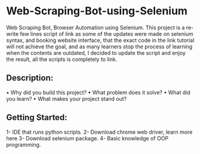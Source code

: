 # Web-Scraping-Bot-using-Selenium
Web Scraping Bot, Browser Automation using Selenium. 
This project is a re-write few lines script of link as some of the updates were made on selenium syntax, and booking website interface, that the exact code in the link tutorial will not achieve the goal, and as many learners stop the process of learning when the contents are outdated, I decided to update the script and enjoy the result, all  the scripts is completely to link.

## Description: 
•	Why did you build this project?
•	What problem does it solve?
•	What did you learn?
•	What makes your project stand out?


## Getting Started: 
1-	IDE that runs python scripts.
2-	Download chrome web driver, learn more here 
3-	Download selenium package.
4-	Basic knowledge of OOP programming.
